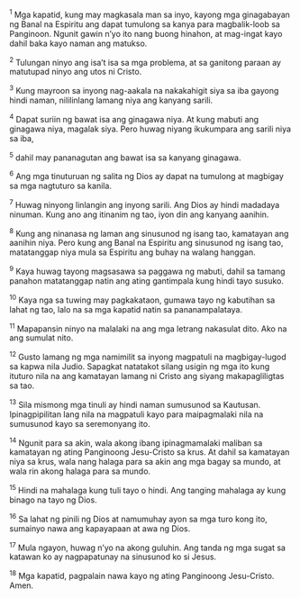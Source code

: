<sup>1</sup>
Mga kapatid, kung may magkasala man sa inyo, kayong mga ginagabayan ng Banal na Espiritu ang dapat tumulong sa kanya para magbalik-loob sa Panginoon. Ngunit gawin nʼyo ito nang buong hinahon, at mag-ingat kayo dahil baka kayo naman ang matukso. 

<sup>2</sup>
Tulungan ninyo ang isaʼt isa sa mga problema, at sa ganitong paraan ay matutupad ninyo ang utos ni Cristo. 

<sup>3</sup>
Kung mayroon sa inyong nag-aakala na nakakahigit siya sa iba gayong hindi naman, nililinlang lamang niya ang kanyang sarili. 

<sup>4</sup>
Dapat suriin ng bawat isa ang ginagawa niya. At kung mabuti ang ginagawa niya, magalak siya. Pero huwag niyang ikukumpara ang sarili niya sa iba, 

<sup>5</sup>
dahil may pananagutan ang bawat isa sa kanyang ginagawa. 

<sup>6</sup>
Ang mga tinuturuan ng salita ng Dios ay dapat na tumulong at magbigay sa mga nagtuturo sa kanila. 

<sup>7</sup>
Huwag ninyong linlangin ang inyong sarili. Ang Dios ay hindi madadaya ninuman. Kung ano ang itinanim ng tao, iyon din ang kanyang aanihin. 

<sup>8</sup>
Kung ang ninanasa ng laman ang sinusunod ng isang tao, kamatayan ang aanihin niya. Pero kung ang Banal na Espiritu ang sinusunod ng isang tao, matatanggap niya mula sa Espiritu ang buhay na walang hanggan. 

<sup>9</sup>
Kaya huwag tayong magsasawa sa paggawa ng mabuti, dahil sa tamang panahon matatanggap natin ang ating gantimpala kung hindi tayo susuko. 

<sup>10</sup>
Kaya nga sa tuwing may pagkakataon, gumawa tayo ng kabutihan sa lahat ng tao, lalo na sa mga kapatid natin sa pananampalataya.

<sup>11</sup>
Mapapansin ninyo na malalaki na ang mga letrang nakasulat dito. Ako na ang sumulat nito. 

<sup>12</sup>
Gusto lamang ng mga namimilit sa inyong magpatuli na magbigay-lugod sa kapwa nila Judio. Sapagkat natatakot silang usigin ng mga ito kung ituturo nila na ang kamatayan lamang ni Cristo ang siyang makapagliligtas sa tao. 

<sup>13</sup>
Sila mismong mga tinuli ay hindi naman sumusunod sa Kautusan. Ipinagpipilitan lang nila na magpatuli kayo para maipagmalaki nila na sumusunod kayo sa seremonyang ito. 

<sup>14</sup>
Ngunit para sa akin, wala akong ibang ipinagmamalaki maliban sa kamatayan ng ating Panginoong Jesu-Cristo sa krus. At dahil sa kamatayan niya sa krus, wala nang halaga para sa akin ang mga bagay sa mundo, at wala rin akong halaga para sa mundo. 

<sup>15</sup>
Hindi na mahalaga kung tuli tayo o hindi. Ang tanging mahalaga ay kung binago na tayo ng Dios. 

<sup>16</sup>
Sa lahat ng pinili ng Dios at namumuhay ayon sa mga turo kong ito, sumainyo nawa ang kapayapaan at awa ng Dios. 

<sup>17</sup>
Mula ngayon, huwag nʼyo na akong guluhin. Ang tanda ng mga sugat sa katawan ko ay nagpapatunay na sinusunod ko si Jesus. 

<sup>18</sup>
Mga kapatid, pagpalain nawa kayo ng ating Panginoong Jesu-Cristo. Amen.
